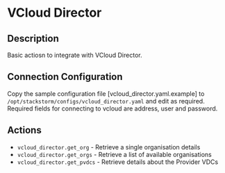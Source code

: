# VCloud Director

## Description
Basic actiosn to integrate with VCloud Director.


## Connection Configuration
Copy the sample configuration file [vcloud_director.yaml.example] to `/opt/stackstorm/configs/vcloud_director.yaml` and edit as required.
Required fields for connecting to vcloud are address, user and password.


## Actions
* `vcloud_director.get_org` - Retrieve a single organisation details
* `vcloud_director.get_orgs` - Retrieve a list of available organisations
* `vcloud_director.get_pvdcs` - Retrieve details about the Provider VDCs

